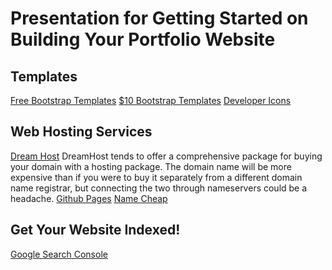 # Presentation for Getting Started on Building Your Portfolio Website

## Templates 
[Free Bootstrap Templates](startbootstrap.com)
[$10 Bootstrap Templates](wrapbootstrap.com)
[Developer Icons](http://devicon.fr/)

## Web Hosting Services
[Dream Host](dreamhost.com)
DreamHost tends to offer a comprehensive package for 
buying your domain with a hosting package. 
The domain name will be more expensive than if you were 
to buy it separately from a different domain name registrar,
but connecting the two through nameservers could be a headache.
[Github Pages](https://pages.github.com/)
[Name Cheap](namecheap.com)

## Get Your Website Indexed!
[Google Search Console](https://www.google.com/webmasters/tools/submit-url?continue=/addurl)



